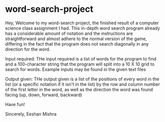 # word-search-project

Hey,
Welcome to my word-search project, the finished result of a computer science class assignment I had. This in-depth word search program already has a considerable amount of notation and the instructions are straightforward and almost adhere to the normal version of the game, differing in the fact that the program does not search diagonally in any direction for the word. 

Input required:
THe input required is a list of words for the program to find and a 100-character string that the program will split into a 10 X 10 grid to search for words. Example inputs may be found in the given text files

Output given:
THe output given is a list of the positions of every word in the list (or a specific notation if it isn't in the list) by the row and column number of the first letter in the word, as well as the direction the word was found facing (up, down, forward, backward)

Have fun!

Sincerely,
Eeshan Mishra

